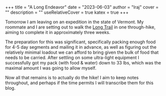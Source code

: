 +++
title = "A Long Endeavor"
date = "2023-06-03"
author = "Iraj"
cover = ""
description = ""
useRelativeCover = true
katex = true
+++

Tomorrow I am leaving on an expedition in the state of Vermont. My roommate and I are setting out to walk the [Long Trail](https://www.greenmountainclub.org/the-long-trail/) in one through-hike, aiming to complete it in approximately three weeks.

The preparation for this was significant, specifically packing enough food for 4-5 day segments and mailing it in advance, as well as figuring out the relatively minimal loadout we can afford to bring given the bulk of food that needs to be carried. After settling on some ultra-light equipment I successfully got my pack (with food & water) down to 33 lbs, which was the maximal amount I was going to allow myself.

Now all that remains is to actually do the hike! I aim to keep notes throughout, and perhaps if the time permits I will transcribe them for this blog.
